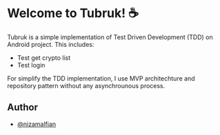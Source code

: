 # Welcome to Tubruk! ☕️

Tubruk is a simple implementation of Test Driven Development (TDD) on Android project. This includes:
- Test get crypto list
- Test login
 
For simplify the TDD implementation, I use MVP architechture and repository pattern without any asynchrounous process.

## Author
- [@nizamalfian](https://www.github.com/nizamalfian)
